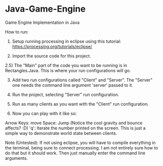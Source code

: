 # Java-Game-Engine
Game Engine Implementation in Java

How to run:

1) Setup running processing in eclipse using this tutorial: https://processing.org/tutorials/eclipse/

2) Import the source code for this project.

2.5) The "Main" part of the code you want to be running is in Rectangles.Java. This is where your run configurations will go.

3) Add two run configurations called "Client" and "Server". The "Server" one needs the command line argument 'server' passed to it.

4) Run the project, selecting "Server" run configuration.

5) Run as many clients as you want with the "Client" run configuration.

6) Now you can play with it like so:

Arrow Keys: move
Space: Jump (Notice the cool gravity and bounce affects? :D)
'q': Iterate the number printed on the screen. This is just a simple way to demonstrate world state between clients.



Note (Untested): If not using eclipse, you will have to compile everything in the terminal, being sure to connect processing. I am not entirely sure how to do that but it should work. Then just manually enter the command line arguments.
